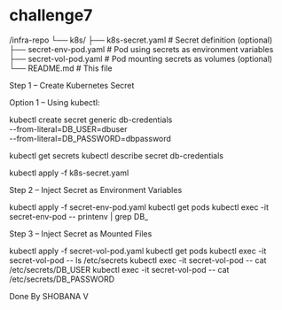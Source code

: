 # challenge7
/infra-repo
└── k8s/
    ├── k8s-secret.yaml        # Secret definition (optional)
    ├── secret-env-pod.yaml    # Pod using secrets as environment variables
    ├── secret-vol-pod.yaml    # Pod mounting secrets as volumes (optional)
    └── README.md              # This file
    
Step 1 – Create Kubernetes Secret

Option 1 – Using kubectl:

kubectl create secret generic db-credentials \
  --from-literal=DB_USER=dbuser \
  --from-literal=DB_PASSWORD=dbpassword

kubectl get secrets
kubectl describe secret db-credentials

kubectl apply -f k8s-secret.yaml

Step 2 – Inject Secret as Environment Variables

kubectl apply -f secret-env-pod.yaml
kubectl get pods
kubectl exec -it secret-env-pod -- printenv | grep DB_

Step 3 – Inject Secret as Mounted Files 

kubectl apply -f secret-vol-pod.yaml
kubectl get pods
kubectl exec -it secret-vol-pod -- ls /etc/secrets
kubectl exec -it secret-vol-pod -- cat /etc/secrets/DB_USER
kubectl exec -it secret-vol-pod -- cat /etc/secrets/DB_PASSWORD




Done By SHOBANA V
